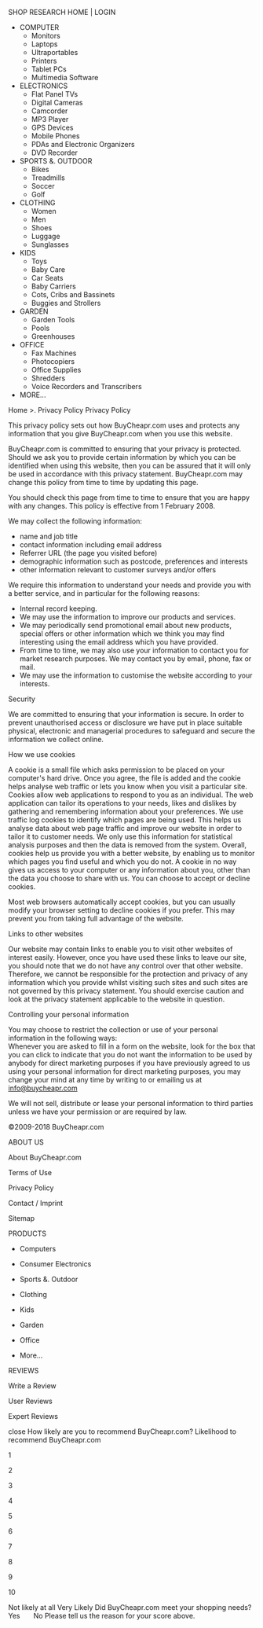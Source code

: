 SHOP RESEARCH HOME | LOGIN

*   COMPUTER
    *   Monitors
    *   Laptops
    *   Ultraportables
    *   Printers
    *   Tablet PCs
    *   Multimedia Software
*   ELECTRONICS
    *   Flat Panel TVs
    *   Digital Cameras
    *   Camcorder
    *   MP3 Player
    *   GPS Devices
    *   Mobile Phones
    *   PDAs and Electronic Organizers
    *   DVD Recorder
*   SPORTS &. OUTDOOR
    *   Bikes
    *   Treadmills
    *   Soccer
    *   Golf
*   CLOTHING
    *   Women
    *   Men
    *   Shoes
    *   Luggage
    *   Sunglasses
*   KIDS
    *   Toys
    *   Baby Care
    *   Car Seats
    *   Baby Carriers
    *   Cots, Cribs and Bassinets
    *   Buggies and Strollers
*   GARDEN
    *   Garden Tools
    *   Pools
    *   Greenhouses
*   OFFICE
    *   Fax Machines
    *   Photocopiers
    *   Office Supplies
    *   Shredders
    *   Voice Recorders and Transcribers
*   MORE...

Home >. Privacy Policy Privacy Policy

This privacy policy sets out how BuyCheapr.com uses and protects any information that you give BuyCheapr.com when you use this website.  
  
BuyCheapr.com is committed to ensuring that your privacy is protected. Should we ask you to provide certain information by which you can be identified when using this website, then you can be assured that it will only be used in accordance with this privacy statement. BuyCheapr.com may change this policy from time to time by updating this page.  
  
You should check this page from time to time to ensure that you are happy with any changes. This policy is effective from 1 February 2008.  
  
We may collect the following information:

*   name and job title
*   contact information including email address
*   Referrer URL (the page you visited before)
*   demographic information such as postcode, preferences and interests
*   other information relevant to customer surveys and/or offers

  
We require this information to understand your needs and provide you with a better service, and in particular for the following reasons:

*   Internal record keeping.
*   We may use the information to improve our products and services.
*   We may periodically send promotional email about new products, special offers or other information which we think you may find interesting using the email address which you have provided.
*   From time to time, we may also use your information to contact you for market research purposes. We may contact you by email, phone, fax or mail.
*   We may use the information to customise the website according to your interests.

  
Security  
  
We are committed to ensuring that your information is secure. In order to prevent unauthorised access or disclosure we have put in place suitable physical, electronic and managerial procedures to safeguard and secure the information we collect online.  
  
  
How we use cookies  
  
A cookie is a small file which asks permission to be placed on your computer's hard drive. Once you agree, the file is added and the cookie helps analyse web traffic or lets you know when you visit a particular site. Cookies allow web applications to respond to you as an individual. The web application can tailor its operations to your needs, likes and dislikes by gathering and remembering information about your preferences. We use traffic log cookies to identify which pages are being used. This helps us analyse data about web page traffic and improve our website in order to tailor it to customer needs. We only use this information for statistical analysis purposes and then the data is removed from the system. Overall, cookies help us provide you with a better website, by enabling us to monitor which pages you find useful and which you do not. A cookie in no way gives us access to your computer or any information about you, other than the data you choose to share with us. You can choose to accept or decline cookies.  
  
Most web browsers automatically accept cookies, but you can usually modify your browser setting to decline cookies if you prefer. This may prevent you from taking full advantage of the website.  
  
  
Links to other websites  
  
Our website may contain links to enable you to visit other websites of interest easily. However, once you have used these links to leave our site, you should note that we do not have any control over that other website. Therefore, we cannot be responsible for the protection and privacy of any information which you provide whilst visiting such sites and such sites are not governed by this privacy statement. You should exercise caution and look at the privacy statement applicable to the website in question.  
  
  
Controlling your personal information  
  
You may choose to restrict the collection or use of your personal information in the following ways:  
Whenever you are asked to fill in a form on the website, look for the box that you can click to indicate that you do not want the information to be used by anybody for direct marketing purposes if you have previously agreed to us using your personal information for direct marketing purposes, you may change your mind at any time by writing to or emailing us at info@buycheapr.com  
  
We will not sell, distribute or lease your personal information to third parties unless we have your permission or are required by law.  

©2009-2018 BuyCheapr.com

ABOUT US

About BuyCheapr.com

Terms of Use

Privacy Policy

Contact / Imprint

Sitemap

PRODUCTS

*   Computers
*   Consumer Electronics
*   Sports &. Outdoor
*   Clothing

*   Kids
*   Garden
*   Office
*   More...

REVIEWS

Write a Review

User Reviews

Expert Reviews

close How likely are you to recommend BuyCheapr.com? Likelihood to recommend BuyCheapr.com

1

2

3

4

5

6

7

8

9

10

Not likely at all Very Likely Did BuyCheapr.com meet your shopping needs? Yes       No Please tell us the reason for your score above.